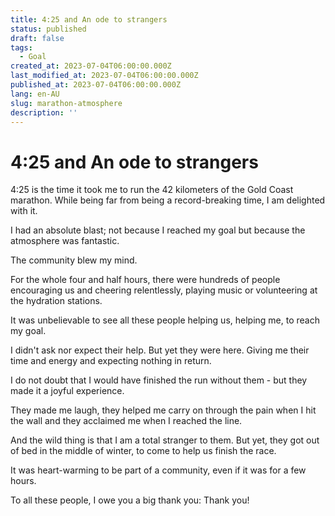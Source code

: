 ```yaml
---
title: 4:25 and An ode to strangers
status: published
draft: false
tags:
  - Goal
created_at: 2023-07-04T06:00:00.000Z
last_modified_at: 2023-07-04T06:00:00.000Z
published_at: 2023-07-04T06:00:00.000Z
lang: en-AU
slug: marathon-atmosphere
description: ''
---
```


# 4:25 and An ode to strangers

4:25 is the time it took me to run the 42 kilometers of the Gold Coast marathon.
While being far from being a record-breaking time, I am delighted with it.

I had an absolute blast; not because I reached my goal but because the atmosphere was fantastic.

The community blew my mind.

For the whole four and half hours, there were hundreds of people encouraging us and cheering relentlessly, playing music or volunteering at the hydration stations.

It was unbelievable to see all these people helping us, helping me, to reach my goal.

I didn't ask nor expect their help. But yet they were here. Giving me their time and energy and expecting nothing in return.

I do not doubt that I would have finished the run without them - but they made it a joyful experience.

They made me laugh, they helped me carry on through the pain when I hit the wall and they acclaimed me when I reached the line.

And the wild thing is that I am a total stranger to them. But yet, they got out of bed in the middle of winter, to come to help us finish the race.

It was heart-warming to be part of a community, even if it was for a few hours.

To all these people, I owe you a big thank you: Thank you!

